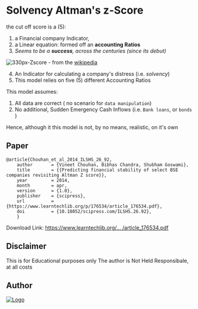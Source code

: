 # Solvency Altman's z-Score

the cut off score is a (5): 
1. a Financial company Indicator,
2. a Linear equation: formed off an **accounting Ratios**
3. _Seems to be a **success**, across the centuries (since its debut)_ 


![330px-Zscore](https://user-images.githubusercontent.com/20923018/144329325-06c5f0ae-5c47-49c6-93e6-bae7d1eea3e3.jpg) - from the  [wikipedia](https://en.wikipedia.org/wiki/Altman_Z-score) 


4. An Indicator for calculating a company's distress (i.e. _solvency_)
5. This model relies on five (5) different Accounting Ratios

This model assumes:
1. All data are correct ( no scenario for `data manipulation`)
2.  No additional, Sudden Emergency Cash Inflows (i.e. `Bank loans`, or `bonds` )

Hence, although it  this model is not, by no means, realistic, on it's own


## Paper

```
@article{Chouhan_et_al_2014_ILSHS_26_92,
    author       = {Vineet Chouhan, Bibhas Chandra, Shubham Goswami},
    title        = {{Predicting financial stability of select BSE companies revisiting Altman Z score}},
    year         = 2014,
    month        = apr,
    version      = {1.0},
    publisher    = {scipress},
    url          = {https://www.learntechlib.org/p/176534/article_176534.pdf},
    doi          = {10.18052/scipress.com/ILSHS.26.92},
    }
```

Download Link: [https://www.learntechlib.org/... /article_176534.pdf](https://www.learntechlib.org/p/176534/article_176534.pdf)

## Disclaimer

This is for Educational purposes only
The author is Not Held Responsibale, at all costs


## Author

[![Logo](https://github.com/adamwillisMastery/adamwillisMastery/blob/main/Assets/logo.png)
](https://github.com/adamwillisMastery/adamwillisMastery)
